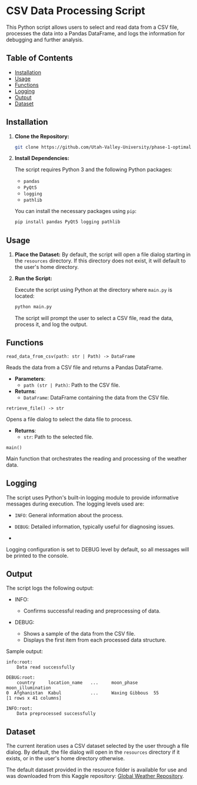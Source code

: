 # CSV Data Processing Script

This Python script allows users to select and read data from a CSV file, processes the data into a Pandas DataFrame, and logs the information for debugging and further analysis.

## Table of Contents

- [Installation](#installation)
- [Usage](#usage)
- [Functions](#functions)
- [Logging](#logging)
- [Output](#output)
- [Dataset](#dataset)

## Installation

1. **Clone the Repository:**

   ```bash
   git clone https://github.com/Utah-Valley-University/phase-1-optimal-python-development-lifecycle-Azothyr.git
   ```   

2. **Install Dependencies:**

   The script requires Python 3 and the following Python packages:

   - `pandas`
   - `PyQt5`
   - `logging`
   - `pathlib`

   You can install the necessary packages using `pip`:

   ```bash
   pip install pandas PyQt5 logging pathlib
   ```
   
## Usage

1. **Place the Dataset:**
    By default, the script will open a file dialog starting in the `resources` directory. If this directory does not exist, it will default to the user's home directory.

2. **Run the Script:**

   Execute the script using Python at the directory where `main.py` is located:

    ```bash
    python main.py
    ```
    
    The script will prompt the user to select a CSV file, read the data, process it, and log the output.

## Functions

`read_data_from_csv(path: str | Path) -> DataFrame`

Reads the data from a CSV file and returns a Pandas DataFrame.
- **Parameters**:
  - `path (str | Path)`: Path to the CSV file.
- **Returns**:
  - `DataFrame`: DataFrame containing the data from the CSV file.
    
`retrieve_file() -> str`

Opens a file dialog to select the data file to process.

- **Returns**:
    - `str`: Path to the selected file.

`main()`

Main function that orchestrates the reading and processing of the weather data.

## Logging
The script uses Python's built-in logging module to provide informative messages during execution. The logging levels used are:

- `INFO`: General information about the process.

- `DEBUG`: Detailed information, typically useful for diagnosing issues.
- 
Logging configuration is set to DEBUG level by default, so all messages will be printed to the console.

## Output
The script logs the following output:

- INFO:
  - Confirms successful reading and preprocessing of data.

- DEBUG:
  - Shows a sample of the data from the CSV file.
  - Displays the first item from each processed data structure.

Sample output:

``` plaintext
info:root:    
    Data read successfully

DEBUG:root:       
    country     location_name   ...     moon_phase      moon_illumination
0  Afghanistan  Kabul           ...     Waxing Gibbous  55
[1 rows x 41 columns]

INFO:root:    
    Data preprocessed successfully
```

## Dataset

The current iteration uses a CSV dataset selected by the user through a file dialog. By default, the file dialog will open in the `resources` directory if it exists, or in the user's home directory otherwise.

The default dataset provided in the resource folder is available for use and was downloaded from this Kaggle repository: [Global Weather Repository](https://www.kaggle.com/datasets/nelgiriyewithana/global-weather-repository).
